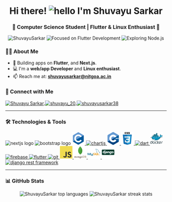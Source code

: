 <h1 align="center">Hi there! <img src="https://media.giphy.com/media/hvRJCLFzcasrR4ia7z/giphy.gif" alt="hello" height="60" width="60"> I'm Shuvayu Sarkar</h1>

<h3 align="center">🚀 Computer Science Student | Flutter & Linux Enthusiast 🚀</h3>

<p align="center">
    <img src="https://komarev.com/ghpvc/?username=ShuvayuSarkar&label=Profile%20Views&color=0e75b6&style=flat" alt="ShuvayuSarkar" />
    <img src="https://img.shields.io/badge/Focused-Flutter%20Development-blue" alt="Focused on Flutter Development" />
    <img src="https://img.shields.io/badge/Exploring-Node.js-brightgreen" alt="Exploring Node.js" />
</p>

### 👨‍💻 About Me
- 🌱 Building apps on  **Flutter**, and **Next.js**.
- 💻 I'm a **web/app Developer** and **Linux enthusiast**.
- 📫 Reach me at: **[shuvayusarkar@nitgoa.ac.in](mailto:shuvayusarkar@nitgoa.ac.in)**

### 🔗 Connect with Me
<p align="left">
    <a href="https://www.linkedin.com/in/shuvayu-sarkar" target="_blank">
        <img align="center" src="https://raw.githubusercontent.com/rahuldkjain/github-profile-readme-generator/master/src/images/icons/Social/linked-in-alt.svg" alt="Shuvayu Sarkar" height="30" width="40" />
    </a>
    <a href="https://www.instagram.com/shuvayu_20/" target="_blank">
        <img align="center" src="https://raw.githubusercontent.com/rahuldkjain/github-profile-readme-generator/master/src/images/icons/Social/instagram.svg" alt="shuvayu_20" height="30" width="40" />
    </a>
    <a href="https://leetcode.com/u/shuvayusarkar38/" target="_blank">
        <img align="center" src="https://raw.githubusercontent.com/rahuldkjain/github-profile-readme-generator/master/src/images/icons/Social/leet-code.svg" alt="shuvayusarkar38" height="30" width="40" />
    </a>
</p> 

---

### 🛠️ Technologies & Tools
<p align="left">
  <img src="https://cdn.jsdelivr.net/gh/devicons/devicon/icons/nextjs/nextjs-original.svg" height="40" alt="nextjs logo" />
  <img src="https://cdn.jsdelivr.net/gh/devicons/devicon/icons/bootstrap/bootstrap-original.svg" height="40" alt="bootstrap logo" />
  <a href="https://www.cprogramming.com/" target="_blank" rel="noreferrer">
    <img src="https://raw.githubusercontent.com/devicons/devicon/master/icons/c/c-original.svg" alt="c" width="40" height="40" />
  </a>
  <a href="https://www.chartjs.org" target="_blank" rel="noreferrer">
    <img src="https://www.chartjs.org/media/logo-title.svg" alt="chartjs" width="40" height="40" />
  </a>
  <a href="https://www.w3schools.com/cpp/" target="_blank" rel="noreferrer">
    <img src="https://raw.githubusercontent.com/devicons/devicon/master/icons/cplusplus/cplusplus-original.svg" alt="cplusplus" width="40" height="40" />
  </a>
  <a href="https://www.w3schools.com/css/" target="_blank" rel="noreferrer">
    <img src="https://raw.githubusercontent.com/devicons/devicon/master/icons/css3/css3-original-wordmark.svg" alt="css3" width="40" height="40" />
  </a>
  <a href="https://dart.dev" target="_blank" rel="noreferrer">
    <img src="https://www.vectorlogo.zone/logos/dartlang/dartlang-icon.svg" alt="dart" width="40" height="40" />
  </a>
  <a href="https://www.docker.com/" target="_blank" rel="noreferrer">
    <img src="https://raw.githubusercontent.com/devicons/devicon/master/icons/docker/docker-original-wordmark.svg" alt="docker" width="40" height="40" />
  </a>
  <a href="https://firebase.google.com/" target="_blank" rel="noreferrer">
    <img src="https://www.vectorlogo.zone/logos/firebase/firebase-icon.svg" alt="firebase" width="40" height="40" />
  </a>
  <a href="https://flutter.dev" target="_blank" rel="noreferrer">
    <img src="https://www.vectorlogo.zone/logos/flutterio/flutterio-icon.svg" alt="flutter" width="40" height="40" />
  </a>
  <a href="https://git-scm.com/" target="_blank" rel="noreferrer">
    <img src="https://www.vectorlogo.zone/logos/git-scm/git-scm-icon.svg" alt="git" width="40" height="40" />
  </a>
  <a href="https://developer.mozilla.org/en-US/docs/Web/JavaScript" target="_blank" rel="noreferrer">
    <img src="https://raw.githubusercontent.com/devicons/devicon/master/icons/javascript/javascript-original.svg" alt="javascript" width="40" height="40" />
  </a>
  <a href="https://www.mongodb.com/" target="_blank" rel="noreferrer">
    <img src="https://raw.githubusercontent.com/devicons/devicon/master/icons/mongodb/mongodb-original-wordmark.svg" alt="mongodb" width="40" height="40" />
  </a>
  <a href="https://www.mysql.com/" target="_blank" rel="noreferrer">
    <img src="https://raw.githubusercontent.com/devicons/devicon/master/icons/mysql/mysql-original-wordmark.svg" alt="mysql" width="40" height="40" />
  </a>
  <a href="https://www.djangoproject.com/" target="_blank" rel="noreferrer">
    <img src="https://raw.githubusercontent.com/devicons/devicon/master/icons/django/django-original.svg" alt="django" width="40" height="40" />
  </a>
  <a href="https://www.django-rest-framework.org/" target="_blank" rel="noreferrer">
    <img src="https://www.django-rest-framework.org/img/logo.png" alt="django rest framework" width="40" height="40" />
  </a>
</p>



---

### 📊 GitHub Stats
<p align="center">
    <img src="https://github-readme-stats.vercel.app/api/top-langs?username=ShuvayuSarkar&show_icons=true&theme=highcontrast&hide_border=false&locale=en&layout=compact" alt="ShuvayuSarkar top languages" />
    <img src="https://github-readme-streak-stats.herokuapp.com/?user=ShuvayuSarkar&theme=highcontrast&hide_border=false" alt="ShuvayuSarkar streak stats" />
</p>

